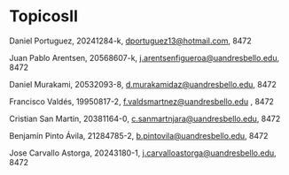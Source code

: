 # TopicosII
 Daniel Portuguez, 20241284-k, dportuguez13@hotmail.com, 8472
 
 Juan Pablo Arentsen, 20568607-k, j.arentsenfigueroa@uandresbello.edu, 8472
 
 Daniel Murakami, 20532093-8, d.murakamidaz@uandresbello.edu, 8472

 Francisco Valdés, 19950817-2, f.valdsmartnez@uandresbello.edu , 8472

 Cristian San Martín, 20381164-0, c.sanmartnjara@uandresbello.edu, 8472

 Benjamín Pinto Ávila, 21284785-2, b.pintovila@uandresbello.edu, 8472
 
 Jose Carvallo Astorga, 20243180-1, j.carvalloastorga@uandresbello.edu, 8472
